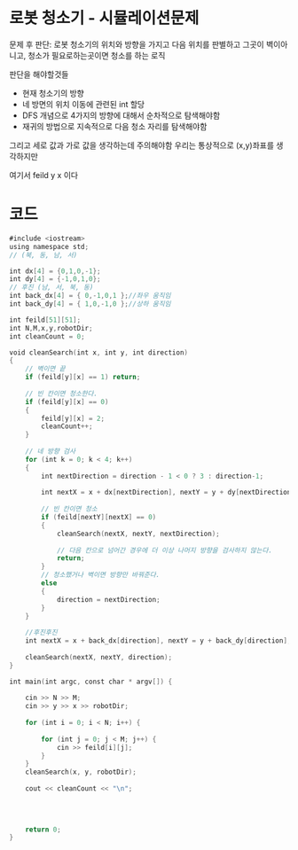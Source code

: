 # 로봇 청소기 - 시뮬레이션문제

문제 후 판단:  로봇 청소기의 위치와 방향을 가지고 다음 위치를 판별하고 그곳이 벽이아니고, 청소가 필요로하는곳이면 청소를 하는 로직  

판단을 해야할것들

* 현재 청소기의 방향 
* 네 방면의 위치 이동에 관련된 int 할당
* DFS 개념으로 4가지의 방향에 대해서 순차적으로 탐색해야함
* 재귀의 방법으로 지속적으로 다음 청소 자리를 탐색해야함 



그리고 세로 값과 가로 값을 생각하는데 주의해야함 우리는 통상적으로 (x,y)좌표를 생각하지만

여기서 feild y x 이다 

# 코드

```swift
#include <iostream>
using namespace std;
// (북, 동, 남, 서)

int dx[4] = {0,1,0,-1};
int dy[4] = {-1,0,1,0};
// 후진 (남, 서, 북, 동)
int back_dx[4] = { 0,-1,0,1 };//좌우 움직임
int back_dy[4] = { 1,0,-1,0 };//상하 움직임

int feild[51][51];
int N,M,x,y,robotDir;
int cleanCount = 0;

void cleanSearch(int x, int y, int direction)
{
    // 벽이면 끝
    if (feild[y][x] == 1) return;
    
    // 빈 칸이면 청소한다.
    if (feild[y][x] == 0)
    {
        feild[y][x] = 2;
        cleanCount++;
    }
    
    // 네 방향 검사
    for (int k = 0; k < 4; k++)
    {
        int nextDirection = direction - 1 < 0 ? 3 : direction-1;
        
        int nextX = x + dx[nextDirection], nextY = y + dy[nextDirection];
        
        // 빈 칸이면 청소
        if (feild[nextY][nextX] == 0)
        {
            cleanSearch(nextX, nextY, nextDirection);
            
            // 다음 칸으로 넘어간 경우에 더 이상 나머지 방향을 검사하지 않는다.
            return;
        }
        // 청소했거나 벽이면 방향만 바꿔준다.
        else
        {
            direction = nextDirection;
        }
    }
    
    //후진후진
    int nextX = x + back_dx[direction], nextY = y + back_dy[direction];
    
    cleanSearch(nextX, nextY, direction);
}

int main(int argc, const char * argv[]) {
    
    cin >> N >> M;
    cin >> y >> x >> robotDir;
    
    for (int i = 0; i < N; i++) {
        
        for (int j = 0; j < M; j++) {
            cin >> feild[i][j];
        }
    }
    cleanSearch(x, y, robotDir);
    
    cout << cleanCount << "\n";

    
    
    
    return 0;
}

```

